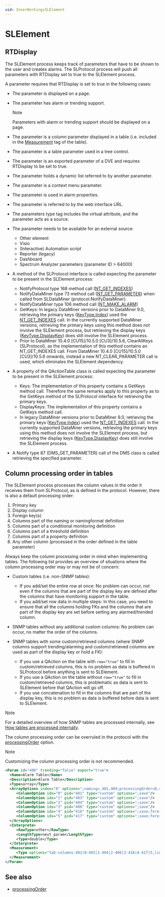```yaml
---
uid: InnerWorkingsSLElement
---
```


# SLElement

## RTDisplay

The SLElement process keeps track of parameters that have to be shown to the user and creates alarms. The SLProtocol process will push all parameters with RTDisplay set to true to the SLElement process.

A parameter requires that RTDisplay is set to true in the following cases:

- The parameter is displayed on a page.

- The parameter has alarm or trending support.

  > [!NOTE]
  > Parameters with alarm or trending support should be displayed on a page.

- The parameter is a column parameter displayed in a table (i.e. included in the [Measurement](xref:Protocol.Params.Param.Measurement) tag of the table).

- The parameter is a table parameter used in a tree control.

- The parameter is an exported parameter of a DVE and requires RTDisplay to be set to true.

- The parameter holds a dynamic list referred to by another parameter.

- The parameter is a context menu parameter.

- The parameter is used in alarm properties.

- The parameter is referred to by the web interface URL.

- The parameters type tag includes the virtual attribute, and the parameter acts as a source.

- The parameter needs to be available for an external source:

  - Other element
  - Visio
  - (Interactive) Automation script
  - Reporter (legacy)
  - Dashboard
  - Spectrum Analyzer parameters (parameter ID > 64000)

- A method of the SLProtocol interface is called expecting the parameter to be present in the SLElement process:

  - NotifyProtocol type 168 method call ([NT_GET_INDEXES](xref:NT_GET_INDEXES))
  - NotifyDataMiner type 73 method call ([NT_GET_PARAMETER](xref:NT_GET_PARAMETER)) when called from SLDataMiner (protocol.NotifyDataMiner).
  - NotifyDataMiner type 106 method call ([NT_MAKE_ALARM](xref:NT_MAKE_ALARM))
  - GetKeys: In legacy DataMiner versions prior to DataMiner 9.0, retrieving the primary keys ([KeyType.Index](xref:Skyline.DataMiner.Scripting.NotifyProtocol.KeyType)) used the [NT_GET_INDEXES](xref:NT_GET_INDEXES) call. In the currently supported DataMiner versions, retrieving the primary keys using this method does not involve the SLElement process, but retrieving the display keys ([KeyType.DisplayKey](xref:Skyline.DataMiner.Scripting.NotifyProtocol.KeyType)) does still involve the SLElement process.
  - Prior to DataMiner 10.4.0 [CU15]/10.5.0 [CU3]/10.5.6<!-- RN 42368 -->, ClearAllKeys (SLProtocol), as the implementation of this method contains an NT_GET_INDEXES call. From DataMiner 10.4.0 [CU15]/10.5.0 [CU3]/10.5.6 onwards, instead a new NT_CLEAR_PARAMETER call is used, which eliminates the SLElement dependency.

- A property of the QActionTable class is called expecting the parameter to be present in the SLElement process:

  - Keys: The implementation of this property contains a GetKeys method call. Therefore the same remarks apply to this property as to the GetKeys method of the SLProtocol interface for retrieving the primary keys.
  - DisplayKeys: The implementation of this property contains a GetKeys method call.
  - In legacy DataMiner versions prior to DataMiner 9.0, retrieving the primary keys ([KeyType.Index](xref:Skyline.DataMiner.Scripting.NotifyProtocol.KeyType)) used the [NT_GET_INDEXES](xref:NT_GET_INDEXES) call. In the currently supported DataMiner versions, retrieving the primary keys using this method does not involve the SLElement process, but retrieving the display keys ([KeyType.DisplayKey](xref:Skyline.DataMiner.Scripting.NotifyProtocol.KeyType)) does still involve the SLElement process.

- A Notify type 87 (DMS_GET_PARAMETER) call of the DMS class is called retrieving the specified parameter.

## Column processing order in tables

The SLElement process processes the column values in the order it receives them from SLProtocol, as is defined in the protocol. However, there is also a default processing order:<!-- RN 28139 -->

1. Primary key
1. Display column
1. Foreign key(s)
1. Columns part of the naming or namingformat definition
1. Columns part of a conditional monitoring definition
1. Columns part of a threshold definition
1. Columns part of a property definition
1. Any other column (processed in the order defined in the table parameter)

Always keep the column processing order in mind when implementing tables. The following list provides an overview of situations where the column processing order may or may not be of concern:

- Custom tables (i.e. non-SNMP tables):

  - If you add/set the entire row at once: No problem can occur, not even if the columns that are part of the display key are defined after the columns that have monitoring support in the table.
  - If you add/set row data in multiple steps: In this case, you need to ensure that all the columns holding FKs and the columns that are part of the display key are set before setting any alarmed/trended column.

- SNMP tables without any additional custom columns: No problem can occur, no matter the order of the columns.

- SNMP tables with some custom/retrieved columns (where SNMP columns support trending/alarming and custom/retrieved columns are used as part of the display key or hold a FK):

  - If you use a QAction on the table with `row="true"` to fill in custom/retrieved columns, this is no problem as data is buffered in SLProtocol before anything is sent to SLElement.
  - If you use a QAction on the table without `row="true"` to fill in custom/retrieved columns, this is problematic as data is sent to SLElement before that QAction will go off.
  - If you use concatenation to fill in the columns that are part of the display key, this is no problem as data is buffered before data is sent to SLElement.

> [!NOTE]
> For a detailed overview of how SNMP tables are processed internally, see [How tables are processed internally](xref:ConnectionsSnmpProtocolInnterWorkings#how-tables-are-processed-internally).

The column processing order can be overruled in the protocol with the [processingOrder](xref:Protocol.Params.Param.ArrayOptions-options#processingorder) option.

> [!NOTE]
> Customizing the column processing order is not recommended.

```xml
<Param id="400" trending="false" export="true">
  <Name>Alarm Table</Name>
  <Description>Alarm Table</Description>
  <Type>array</Type>
  <ArrayOptions index="0" options=";naming=_401,404;processingOrder=0,4,5,1,2,3">
     <ColumnOption idx="0" pid="401" type="custom" options=";save"/>
     <ColumnOption idx="1" pid="403" type="custom" options=";save"/>
     <ColumnOption idx="2" pid="404" type="custom" options=";save"/>
     <ColumnOption idx="3" pid="406" type="custom" options=";save"/>
     <ColumnOption idx="4" pid="416" type="custom" options=";save;foreignKey=1200"/>
     <ColumnOption idx="5" pid="417" type="custom" options=";save;foreignKey=1300"/>
  </ArrayOptions>
  <Interprete>
     <RawType>other</RawType>
     <LengthType>next param</LengthType>
     <Type>double</Type>
  </Interprete>
  <Measurement>
     <Type options="tab-columns:401|0-403|1-404|2-406|3-416|4-417|5,lines:30,width:100-100-100-100-100-100,sort:STRING">table</Type>
  </Measurement>
</Param>
```

## See also

- [processingOrder](xref:Protocol.Params.Param.ArrayOptions-options#processingorder)
